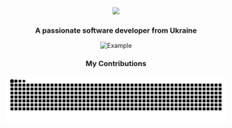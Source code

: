 <h3 align="center">
    <img src="https://readme-typing-svg.herokuapp.com/?font=sansserif&size=25&center=true&vCenter=true&width=500&height=30&duration=1900&lines=Hi+There!+👋;+I'm+Akzestia;" />
</h3>
<h3 align="center">A passionate software developer from Ukraine</h3>
<p align="center">
  <img src="https://media1.tenor.com/m/-Vi7l_4kFjgAAAAC/anime.gif" alt="Example" width="100" height="100">
</p>
<div align="center">
    <h3> My Contributions </h3>
    <img alt="snake eating my contributions" src="https://raw.githubusercontent.com/Akzestia/Akzestia/output/github-contribution-grid-snake-dark.svg" />
</div>
